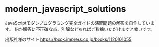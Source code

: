 # modern_javascript_solutions
JavaScriptモダンプログラミング完全ガイドの演習問題の解答を自作しています。
何か解答に不正確な点、別解などあればご指摘いただけますと幸いです。

出版社様のサイト
https://book.impress.co.jp/books/1120101055
